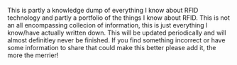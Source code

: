 This is partly a knowledge dump of everything I know about RFID technology and partly a portfolio of the things I know about RFID. This is not an all encompassing 
collecion of information, this is just everything I know/have actually written down. This will be updated periodically and will almost definitley never be finished.
If you find something incorrect or have some information to share that could make this better please add it, the more the merrier! 
